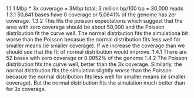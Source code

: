 1.1 1 Mbp * 3x coverage = 3Mbp total; 3 million bp/100 bp = 30,000 reads
1.3.1 50,641 bases have 0 coverage or 5.0641% of the genome has zer coverage.
1.3.2 This fits the poisson expectations which suggest that the area with zero coverage should be about 50,000 and the Poisson distribution fit the curve well. The normal distrbution fits the simulationa bit worse than the Poisson becasue the normal distribution fits less well for smaller means (ie smaller coverage). If we increase the coverage than we should see that the fit of normal distribution would improve. 
1.4.1 There are 52 bases with zero coverage or 0.0052% of the genome
1.4.2 The Poisson distribution fits the curve well, better than the 3x coverage. Similarly, the normal distrbution fits the simulation slightly worse than the Poisson becasue the normal distribution fits less well for smaller means (ie smaller coverage). But the normal distribution fits the simulation much better than for 3x coverage.
